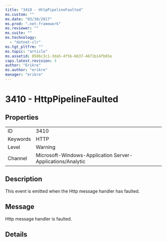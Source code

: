 ```yaml
---
title: "3410 - HttpPipelineFaulted"
ms.custom: ""
ms.date: "03/30/2017"
ms.prod: ".net-framework"
ms.reviewer: ""
ms.suite: ""
ms.technology: 
  - "dotnet-clr"
ms.tgt_pltfrm: ""
ms.topic: "article"
ms.assetid: 8586c3c1-3da5-4f5b-b637-4671b14fb65e
caps.latest.revision: 3
author: "Erikre"
ms.author: "erikre"
manager: "erikre"
---
```

# 3410 - HttpPipelineFaulted
## Properties  
  
|||  
|-|-|  
|ID|3410|  
|Keywords|HTTP|  
|Level|Warning|  
|Channel|Microsoft-Windows-Application Server-Applications/Analytic|  
  
## Description  
 This event is emitted when the Http message handler has faulted.  
  
## Message  
 Http message handler is faulted.  
  
## Details
